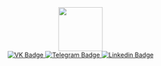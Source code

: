 <div id="header" align="center">
  <img src="https://media.giphy.com/media/EyqAY5E3IcwAD3lB3y/giphy.gif" width="100"/>
</div>
<div id="badges" align="center">
  <a href="https://vk.com/firuzen_sweet">
  <img src="https://img.shields.io/badge/VK-blue?style=for-the-badge&logo=VK&logoColor=white" alt="VK Badge"/>
  </a>
  <a href="https://t.me/Firyuza_Rifkatovna">
  <img src="https://img.shields.io/badge/Telegram-blue?logo=telegram&logoColor=white&style=for-the-badge" alt="Telegram Badge"/>
  </a>
  <a href="https://www.linkedin.com/in/firyuza-lapteva-66528a279/">
  <img src="https://img.shields.io/badge/linkedin-blue?logo=linkedin&logoColor=white&style=for-the-badge" alt="Linkedin Badge"/>
  </a>
</div>
<div id="badges" align="center">
  <img src="https://komarev.com/ghpvc/?username=FiryuzaLapteva&style=flat-square&color=blueviolet" alt=""/>
</div> 

